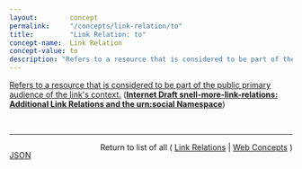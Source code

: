 ```yaml
---
layout:        concept
permalink:     "/concepts/link-relation/to"
title:         "Link Relation: to"
concept-name:  Link Relation
concept-value: to
description: "Refers to a resource that is considered to be part of the public primary audience of the link's context."
---
```


[Refers to a resource that is considered to be part of the public primary audience of the link's context.](https://datatracker.ietf.org/doc/html/draft-snell-more-link-relations#section-3 "Read documentation for Link Relation &#34;to&#34;") (**[Internet Draft snell-more-link-relations: Additional Link Relations and the urn:social Namespace](/specs/IETF/I-D/snell-more-link-relations "This specification defines a number of additional Link Relation Types that can used for a variety of purposes.")**)

<br/>
<hr/>

<p style="float : left"><a href="./to.json" title="JSON representing this particular Web Concept value">JSON</a></p>
<p style="text-align: right">Return to list of all ( <a href="../link-relation/">Link Relations</a> | <a href="../">Web Concepts</a> )</p>
